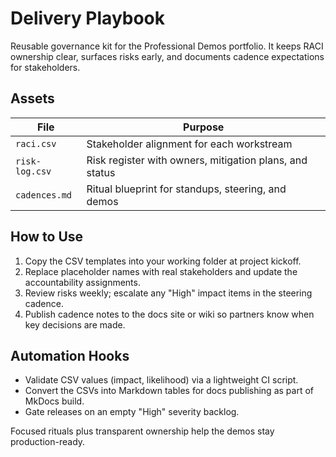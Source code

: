 # Delivery Playbook

Reusable governance kit for the Professional Demos portfolio. It keeps RACI ownership clear, surfaces risks early, and documents cadence expectations for stakeholders.

## Assets

| File | Purpose |
|------|---------|
| `raci.csv` | Stakeholder alignment for each workstream |
| `risk-log.csv` | Risk register with owners, mitigation plans, and status |
| `cadences.md` | Ritual blueprint for standups, steering, and demos |

## How to Use

1. Copy the CSV templates into your working folder at project kickoff.
2. Replace placeholder names with real stakeholders and update the accountability assignments.
3. Review risks weekly; escalate any "High" impact items in the steering cadence.
4. Publish cadence notes to the docs site or wiki so partners know when key decisions are made.

## Automation Hooks

- Validate CSV values (impact, likelihood) via a lightweight CI script.
- Convert the CSVs into Markdown tables for docs publishing as part of MkDocs build.
- Gate releases on an empty "High" severity backlog.

Focused rituals plus transparent ownership help the demos stay production-ready.
